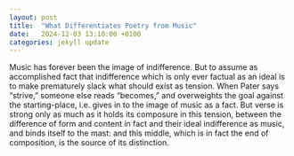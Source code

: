 ```yaml
---
layout: post
title:  "What Differentiates Poetry from Music"
date:   2024-12-03 13:10:00 +0100
categories: jekyll update
---
```



Music has forever been the image of indifference. But to assume as accomplished fact that indifference which is only ever factual as an ideal is to make prematurely slack what should exist as tension. When Pater says “strive,” someone else reads “becomes,” and overweights the goal against the starting-place, i.e. gives in to the image of music as a fact. But verse is strong only as much as it holds its composure in this tension, between the difference of form and content in fact and their ideal indifference as music, and binds itself to the mast: and this middle, which is in fact the end of composition, is the source of its distinction.
 


